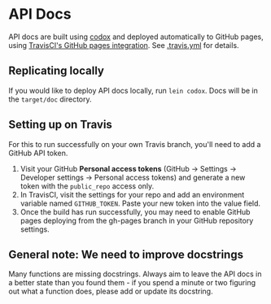 # API Docs

API docs are built using [codox](https://github.com/weavejester/codox) and deployed automatically to GitHub pages, using [TravisCI's GitHub pages integration](https://docs.travis-ci.com/user/deployment/pages/). See [.travis.yml](https://github.com/intermine/bluegenes/blob/dev/.travis.yml) for details.

## Replicating locally

If you would like to deploy API docs locally, run `lein codox`. Docs will be in the `target/doc` directory.

## Setting up on Travis

For this to run successfully on your own Travis branch, you'll need to add a GitHub API token.

1. Visit your GitHub **Personal access tokens** (GitHub -> Settings -> Developer settings -> Personal access tokens) and generate a new token with the `public_repo` access only.
2. In TravisCI, visit the settings for your repo and add an environment variable named `GITHUB_TOKEN`. Paste your new token into the value field.
3. Once the build has run successfully, you may need to enable GitHub pages deploying from the gh-pages branch in your GitHub repository settings. 


## General note: We need to improve docstrings

Many functions are missing docstrings. Always aim to leave the API docs in a better state than you found them - if you spend a minute or two figuring out what a function does, please add or update its docstring.
